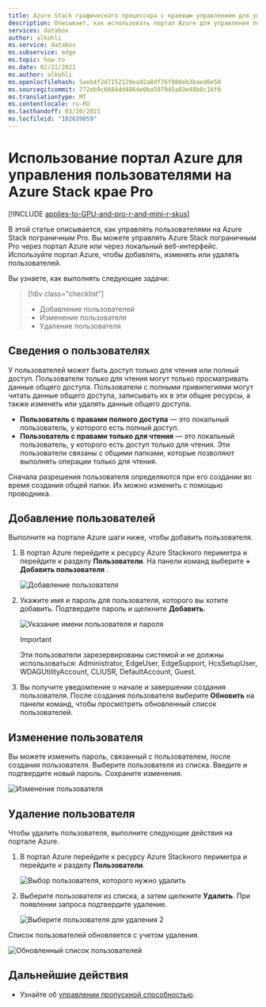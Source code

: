```yaml
---
title: Azure Stack графического процессора с краевым управлением для управления пользователями | Документация Майкрософт
description: Описывает, как использовать портал Azure для управления пользователями на графическом процессоре Azure Stack ребра Pro.
services: databox
author: alkohli
ms.service: databox
ms.subservice: edge
ms.topic: how-to
ms.date: 02/21/2021
ms.author: alkohli
ms.openlocfilehash: 5aeb4f2d7152120ea92a8df76f980eb3baed6e50
ms.sourcegitcommit: 772eb9c6684dd4864e0ba507945a83e48b8c16f0
ms.translationtype: MT
ms.contentlocale: ru-RU
ms.lasthandoff: 03/20/2021
ms.locfileid: "102639059"
---
```

# <a name="use-the-azure-portal-to-manage-users-on-your-azure-stack-edge-pro"></a>Использование портал Azure для управления пользователями на Azure Stack крае Pro

[!INCLUDE [applies-to-GPU-and-pro-r-and-mini-r-skus](../../includes/azure-stack-edge-applies-to-gpu-pro-r-mini-r-sku.md)]

В этой статье описывается, как управлять пользователями на Azure Stack пограничным Pro. Вы можете управлять Azure Stack пограничным Pro через портал Azure или через локальный веб-интерфейс. Используйте портал Azure, чтобы добавлять, изменять или удалять пользователей.

Вы узнаете, как выполнять следующие задачи:

> [!div class="checklist"]
> * Добавление пользователей
> * Изменение пользователя
> * Удаление пользователя

## <a name="about-users"></a>Сведения о пользователях

У пользователей может быть доступ только для чтения или полный доступ. Пользователи только для чтения могут только просматривать данные общего доступа. Пользователи с полными привилегиями могут читать данные общего доступа, записывать их в эти общие ресурсы, а также изменять или удалять данные общего доступа.

 - **Пользователь с правами полного доступа** — это локальный пользователь, у которого есть полный доступ.
 - **Пользователь с правами только для чтения** — это локальный пользователь, у которого есть доступ только для чтения. Эти пользователи связаны с общими папками, которые позволяют выполнять операции только для чтения.

Сначала разрешения пользователя определяются при его создании во время создания общей папки. Их можно изменить с помощью проводника.


## <a name="add-a-user"></a>Добавление пользователей

Выполните на портале Azure шаги ниже, чтобы добавить пользователя.

1. В портал Azure перейдите к ресурсу Azure Stackного периметра и перейдите к разделу **Пользователи**. На панели команд выберите **+ Добавить пользователя** .

    ![Добавление пользователя](media/azure-stack-edge-gpu-manage-users/add-user-1.png)

2. Укажите имя и пароль для пользователя, которого вы хотите добавить. Подтвердите пароль и щелкните **Добавить**.

    ![Указание имени пользователя и пароля](media/azure-stack-edge-gpu-manage-users/add-user-2.png)

    > [!IMPORTANT] 
    > Эти пользователи зарезервированы системой и не должны использоваться: Administrator, EdgeUser, EdgeSupport, HcsSetupUser, WDAGUtilityAccount, CLIUSR, DefaultAccount, Guest.  

3. Вы получите уведомление о начале и завершении создания пользователя. После создания пользователя выберите **Обновить** на панели команд, чтобы просмотреть обновленный список пользователей.


## <a name="modify-user"></a>Изменение пользователя

Вы можете изменить пароль, связанный с пользователем, после создания пользователя. Выберите пользователя из списка. Введите и подтвердите новый пароль. Сохраните изменения.

![Изменение пользователя](media/azure-stack-edge-gpu-manage-users/modify-user-1.png)


## <a name="delete-a-user"></a>Удаление пользователя

Чтобы удалить пользователя, выполните следующие действия на портале Azure.


1. В портал Azure перейдите к ресурсу Azure Stackного периметра и перейдите к разделу **Пользователи**.

    ![Выбор пользователя, которого нужно удалить](media/azure-stack-edge-gpu-manage-users/delete-user-1.png)

2. Выберите пользователя из списка, а затем щелкните **Удалить**. При появлении запроса подтвердите удаление.

    ![Выберите пользователя для удаления 2](media/azure-stack-edge-gpu-manage-users/delete-user-2.png)

Список пользователей обновляется с учетом удаления.

![Обновленный список пользователей](media/azure-stack-edge-gpu-manage-users/delete-user-4.png)

## <a name="next-steps"></a>Дальнейшие действия

- Узнайте об [управлении пропускной способностью](azure-stack-edge-gpu-manage-bandwidth-schedules.md).
